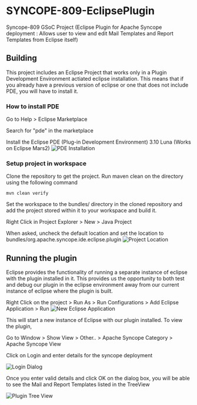 # SYNCOPE-809-EclipsePlugin
Syncope-809 GSoC Project (Eclipse Plugin for Apache Syncope deployment : Allows user to view and edit Mail Templates and Report Templates from Eclipse itself)

## Building ##
This project includes an Eclipse Project that works only in a Plugin Development Environment actiated eclipse installation. This means that if you already have a previous version of eclipse or one that does not include PDE, you will have to install it. 

### How to install PDE ###
Go to Help > Eclipse Marketplace

Search for "pde" in the marketplace

Install the Eclipse PDE (Plug-in Development Environment) 3.10 Luna
(Works on Eclipse Mars2)
![PDE Installation](http://imgur.com/d7VSJre.png)
### Setup project in workspace ###
Clone the repository to get the project. Run maven clean on the directory using the following command

    mvn clean verify

Set the workspace to the bundles/ directory in the cloned repository and add the project stored within it to your workspace and build it.

Right Click in Project Explorer > New > Java Project

When asked, uncheck the default location and set the location to bundles/org.apache.syncope.ide.eclipse.plugin
![Project Location](http://i.imgur.com/c2dXjBxl.png)

## Running the plugin ##
Eclipse provides the functionality of running a separate instance of eclipse with the plugin installed in it. This provides us the opportunity to both test and debug our plugin in the eclipse environment away from our current instance of eclipse where the plugin is built.

Right Click on the project > Run As > Run Configurations > Add Eclipse Application > Run
![New Eclipse Application](http://i.imgur.com/yn0CQbgl.png)

This will start a new instance of Eclipse with our plugin installed. To view the plugin,

Go to Window > Show View > Other.. > Apache Syncope Category > Apache Syncope View

Click on Login and enter details for the syncope deployment

![Login Dialog](http://imgur.com/ONCaoWi.png)

Once you enter valid details and click OK on the dialog box, you will be able to see the Mail and Report Templates listed in the TreeView

![Plugin Tree View](http://imgur.com/spzrBBJ.png)
